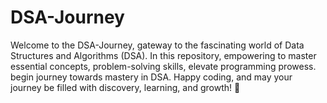 # DSA-Journey
Welcome to the DSA-Journey, gateway to the fascinating world of Data Structures and Algorithms (DSA). In this repository, empowering to master essential concepts, problem-solving skills, elevate programming prowess. begin journey towards mastery in DSA. Happy coding, and may your journey be filled with discovery, learning, and growth! 🚀
